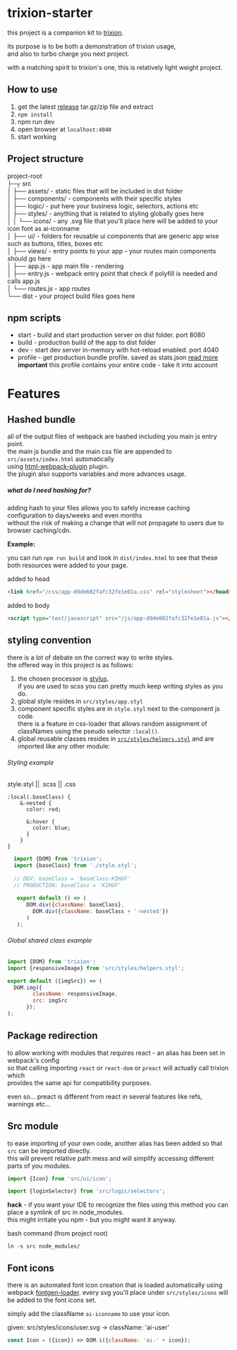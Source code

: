# trixion-starter

this project is a companion kit to [trixion](https://github.com/mrbar42/trixion). 

its purpose is to be both a demonstration of trixion usage,  
and also to turbo charge you next project.

with a matching spirit to trixion's one, this is relatively light weight project. 

## How to use

1. get the latest [release](https://github.com/mrbar42/trixion/releases) tar.gz/zip file and extract
2. `npm install`
3. npm run dev
4. open browser at `localhost:4040`
5. start working


## Project structure

project-root  
├─┬ src  
│ ├── assets/         - static files that will be included in dist folder  
│ ├── components/     - components with their specific styles  
│ ├── logic/          - put here your business logic, selectors, actions etc  
│ ├── styles/         - anything that is related to styling globally goes here  
│ │ └── icons/        - any .svg file that you'll place here will be added to your icon font as ai-iconname  
│ ├── ui/             - folders for reusable ui components that are generic app wise such as buttons, titles, boxes etc  
│ ├── views/          - entry points to your app - your routes main components should go here  
│ ├── app.js          - app main file - rendering  
│ ├── entry.js        - webpack entry point that check if polyfill is needed and calls app.js  
│ └── routes.js       - app routes  
└── dist - your project build files goes here

## npm scripts

  - start   - build and start production server on dist folder. port 8080
  - build   - production build of the app to dist folder 
  - dev     - start dev server in-memory with hot-reload enabled. port 4040
  - profile - get production bundle profile. saved as stats.json [read more](https://github.com/mrbar42/trixion/blob/master/docs/DEPENDENCIES.md#method-4---analyze-your-bundle)  
  **important** this profile contains your entire code - take it into account 
  
  
# Features

## Hashed bundle

all of the output files of webpack are hashed including you main js entry point.  
the main js bundle and the main css file are appended to `src/assets/index.html` automatically  
using [html-webpack-plugin](https://github.com/ampedandwired/html-webpack-plugin) plugin.  
the plugin also supports variables and more advances usage.

##### what do I need hashing for?
adding hash to your files allows you to safely increase caching configuration to days/weeks and even months  
 without the risk of making a change that will not propagate to users due to browser caching/cdn.

**__Example:__**
 
you can run `npm run build` and look in `dist/index.html` to see that these both resources were added to your page.

added to head
```html
<link href="/css/app-d9de602fafc32fe1e01a.css" rel="stylesheet"></head>
```

added to body
```html
<script type="text/javascript" src="/js/app-d9de602fafc32fe1e01a.js"></script></body>
```


## styling convention

there is a lot of debate on the correct way to write styles.  
the offered way in this project is as follows:

1. the chosen processor is [stylus](https://github.com/stylus/stylus).  
if you are used to scss you can pretty much keep writing styles as you do.
2. global style resides in `src/styles/app.styl`
3. component specific styles are in `style.styl` next to the component js code.  
there is a feature in css-loader that allows random assignment of classNames using the pseudo selector `:local()`.
4. global reusable classes resides in [`src/styles/helpers.styl`](https://github.com/mrbar42/trixion/blob/master/src/styles/helpers.styl) and are imported like any other module:

###### Styling example
style.styl || .scss || .css
```styl
:local(.baseClass) {
    &-nested {
      color: red;
      
      &:hover {
        color: blue;
      }    
    }
}
```

```javascript
  import {DOM} from 'trixion';
  import {baseClass} from './style.styl';
  
  // DEV: baseClass = 'baseClass-KIHGF' 
  // PRODUCTION: baseClass = 'KIHGF'
   
   export default () => (
      DOM.div({className: baseClass},
        DOM.div({className: baseClass + '-nested'})
      )
   );
```

###### Global shared class example

```javascript
import {DOM} from 'trixion';
import {responsiveImage} from 'src/styles/helpers.styl';

export default ({imgSrc}) => (
  DOM.img({
        className: responsiveImage,
        src: imgSrc
      });
);
```

## Package redirection

to allow working with modules that requires react - an alias has been set in webpack's config  
  so that calling importing `react` or `react-dom` or `preact` will actually call trixion which  
  provides the same api for compatibility purposes.

  even so... preact is different from react in several features like refs, warnings etc...
  
## Src module

to ease importing of your own code, another alias has been added so that `src` can be imported directly.   
this will prevent relative path mess and will simplify accessing different parts of you modules.
 
```javascript
import {Icon} from 'src/ui/icon';

import {loginSelector} from 'src/logic/selectors';
```

**hack** - if you want your IDE to recognize the files using this method you can place a symlink of src in node_modules.  
this might irritate you npm - but you might want it anyway.
  
bash command (from project root)

    ln -s src node_modules/

## Font icons

there is an automated font icon creation that is loaded automatically using webpack [fontgen-loader](https://github.com/DragonsInn/fontgen-loader).
every svg you'll place under `src/styles/icons` will be added to the font icons set.

simply add the className `ai-iconname` to use your icon.

given: src/styles/icons/user.svg -> className: 'ai-user'
```javascript
const Icon = ({icon}) => DOM.i({className: 'ai-' + icon});
```


  
